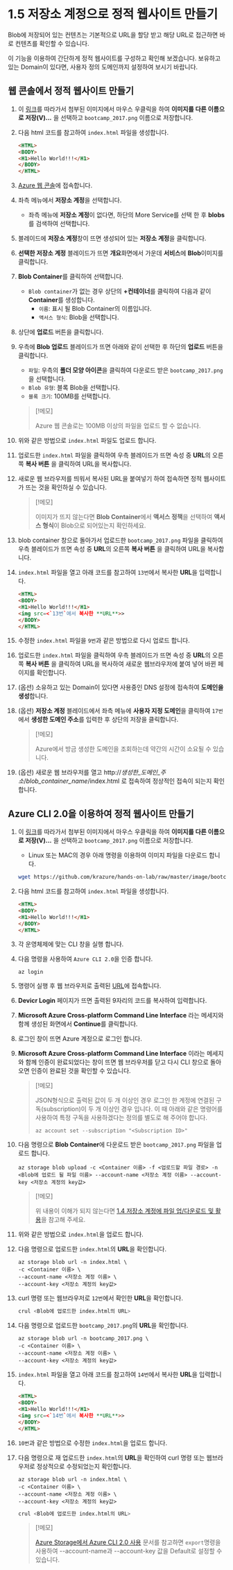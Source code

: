 # 1.5 저장소 계정으로 정적 웹사이트 만들기
Blob에 저장되어 있는 컨텐츠는 기본적으로 URL을 할당 받고 해당 URL로 접근하면 바로 컨텐츠를 확인할 수 있습니다.

이 기능을 이용하여 간단하게 정적 웹사이트를 구성하고 확인해 보겠습니다. 보유하고 있는 Domain이 있다면, 사용자 정의 도메인까지 설정하여 보시기 바랍니다.

## 웹 콘솔에서 정적 웹사이트 만들기
1. 이 [링크](https://github.com/krazure/hands-on-lab/blob/master/image/bootcamp_2017.png)를 따라가서 첨부된 이미지에서 마우스 우클릭을 하여 **이미지를 다른 이름으로 저장(V)...** 을 선택하고 `bootcamp_2017.png` 이름으로 저장합니다.

2. 다음 html 코드를 참고하여 `index.html` 파일을 생성합니다.
    ```html
    <HTML>
    <BODY>
    <H1>Hello World!!!</H1>
    </BODY>
    </HTML>
    ```

3. [Azure 웹 콘솔](https://portal.azure.com)에 접속합니다.

4. 좌측 메뉴에서 **저장소 계정**을 선택합니다.
    - 좌측 메뉴에 **저장소 계정**이 없다면, 하단의 More Service를 선택 한 후 **blobs**를 검색하여 선택합니다.

5. 블레이드에 **저장소 계정**창이 뜨면 생성되어 있는 **저장소 계정**을 클릭합니다.

6. **선택한 저장소 계정** 블레이드가 뜨면 **개요**화면에서 가운데 **서비스**에 **Blob**이미지를 클릭합니다.

7. **Blob Container**를 클릭하여 선택합니다.
    - `Blob container`가 없는 경우 상단의 **+컨테이너**를 클릭하여 다음과 같이 **Container**를 생성합니다.
        - `이름`: 표시 될 Blob Container의 이름입니다.
        - `액서스 형식`: Blob을 선택합니다.

8. 상단에 **업로드** 버튼을 클릭합니다.

9. 우측에 **Blob 업로드** 블레이드가 뜨면 아래와 같이 선택한 후 하단의 **업로드** 버튼을 클릭합니다.
    - `파일`: 우측의 **폴더 모양 아이콘**을 클릭하여 다운로드 받은 `bootcamp_2017.png`을 선택합니다.
    - `Blob 유형`: 블록 Blob을 선택합니다.
    - `블록 크기`: 100MB를 선택합니다.
    > [!메모]
    >
    > Azure 웹 콘솔로는 100MB 이상의 파일을 업로드 할 수 없습니다.

10. 위와 같은 방법으로 `index.html` 파일도 업로드 합니다.

11. 업로드한 `index.html` 파일을 클릭하여 우측 블레이드가 뜨면 속성 중 **URL**의 오른쪽 **복사 버튼** 을 클릭하여 URL을 복사합니다.

12. 새로운 웹 브라우저를 띄워서 복사된 URL을 붙여넣기 하여 접속하면 정적 웹사이트가 뜨는 것을 확인하실 수 있습니다.
    > [!메모]
    >
    > 이미지가 뜨지 않는다면 **Blob Container**에서 **액서스 정책**을 선택하여 **액서스 형식**이 Blob으로 되어있는지 확인하세요.

13. blob container 창으로 돌아가서 업로드한 `bootcamp_2017.png` 파일을 클릭하여 우측 블레이드가 뜨면 속성 중 **URL**의 오른쪽 **복사 버튼** 을 클릭하여 URL을 복사합니다.

14. `index.html` 파일을 열고 아래 코드를 참고하여 `13번`에서 복사한 **URL**을 입력합니다.
    ```html
    <HTML>
    <BODY>
    <H1>Hello World!!!</H1>
    <img src=<`13번`에서 복사한 **URL**>>
    </BODY>
    </HTML>
    ```

15. 수정한 `index.html` 파일을 `9번`과 같은 방법으로 다시 업로드 합니다.

16. 업로드한 `index.html` 파일을 클릭하여 우측 블레이드가 뜨면 속성 중 **URL**의 오른쪽 **복사 버튼** 을 클릭하여 URL을 복사하여 새로운 웹브라우저에 붙여 넣어 바뀐 페이지를 확인합니다.

17. (옵션) 소유하고 있는 Domain이 있다면 사용중인 DNS 설정에 접속하여 **도메인을 생성**합니다.

18. (옵션) **저장소 계정** 블레이드에서 좌측 메뉴에 **사용자 지정 도메인**을 클릭하여 `17번`에서 **생성한 도메인 주소**를 입력한 후 상단의 저장을 클릭합니다.
    > [!메모]
    >
    > Azure에서 방금 생성한 도메인을 조회하는데 약간의 시간이 소요될 수 있습니다.

19. (옵션) 새로운 웹 브라우저를 열고 http://*생성한_도메인_주소*/*blob_container_name*/index.html 로 접속하여 정상적인 접속이 되는지 확인합니다.

## Azure CLI 2.0을 이용하여 정적 웹사이트 만들기
1. 이 [링크](https://github.com/krazure/hands-on-lab/blob/master/image/bootcamp_2017.png)를 따라가서 첨부된 이미지에서 마우스 우클릭을 하여 **이미지를 다른 이름으로 저장(V)...** 을 선택하고 `bootcamp_2017.png` 이름으로 저장합니다.
    - Linux 또는 MAC의 경우 아래 명령을 이용하여 이미지 파일을 다운로드 합니다.
    ```bash
    wget https://github.com/krazure/hands-on-lab/raw/master/image/bootcamp_2017.png
    ```

2. 다음 html 코드를 참고하여 `index.html` 파일을 생성합니다.
    ```html
    <HTML>
    <BODY>
    <H1>Hello World!!!</H1>
    </BODY>
    </HTML>
    ```

3. 각 운영체제에 맞는 CLI 창을 실행 합니다.

4. 다음 명령을 사용하여 `Azure CLI 2.0`을 인증 합니다.
    ```Azurecli
    az login
    ```

5. 명령어 실행 후 웹 브라우저로 출력된 [URL](https://aka.ms/devicelogin)에 접속합니다.

6. **Devicr Login** 페이지가 뜨면 출력된 9자리의 코드를 복사하여 입력합니다.

7. **Microsoft Azure Cross-platform Command Line Interface** 라는 메세지와 함께 생성된 화면에서 **Continue**를 클릭합니다.

8. 로그인 창이 뜨면 Azure 계정으로 로그인 합니다.

9. **Microsoft Azure Cross-platform Command Line Interface** 이라는 메세지와 함께 인증이 완료되었다는 창이 뜨면 웹 브라우저를 닫고 다시 CLI 창으로 돌아오면 인증이 완료된 것을 확인할 수 있습니다.
    > [!메모]
    >
    > JSON형식으로 출력된 값이 두 개 이상인 경우 로그인 한 계정에 연결된 구독(subscription)이 두 개 이상인 경우 입니다. 이 때 아래와 같은 명령어를 사용하여 특정 구독을 사용하겠다는 정의를 별도로 해 주어야 합니다.
    > ```Azurecli
    > az account set --subscription "<Subscription ID>"
    > ```

10. 다음 명령으로 **Blob Container**에 다운로드 받은 `bootcamp_2017.png` 파일을 업로드 합니다.
    ```Azurecli
    az storage blob upload -c <Container 이름> -f <업로드할 파일 경로> -n <Blob에 업로드 될 파일 이름> --account-name <저장소 계정 이름> --account-key <저장소 계정의 key값>
    ```
    > [!메모]
    >
    > 위 내용이 이해가 되지 않는다면 [1.4 저장소 계정에 파일 업/다운로드 및 활용](https://github.com/krazure/hands-on-lab/blob/master/1.4%20%EC%A0%80%EC%9E%A5%EC%86%8C%20%EA%B3%84%EC%A0%95%EC%97%90%20%ED%8C%8C%EC%9D%BC%20%EC%97%85%EB%A1%9C%EB%93%9C%20%EB%B0%8F%20%ED%99%9C%EC%9A%A9.md)을 참고해 주세요.

11. 위와 같은 방법으로 `index.html`을 업로드 합니다.

12. 다음 명령으로 업로드한 `index.html`의 **URL**을 확인합니다.
    ```Azurecli
    az storage blob url -n index.html \
    -c <Container 이름> \
    --account-name <저장소 계정 이름> \
    --account-key <저장소 계정의 key값>
    ```

13. curl 명령 또는 웹브라우저로 `12번`에서 확인한 **URL**을 확인합니다.
    ```bash
    crul <Blob에 업로드한 index.html의 URL>
    ```

14. 다음 명령으로 업로드한 `bootcamp_2017.png`의 **URL**을 확인합니다.
    ```Azurecli
    az storage blob url -n bootcamp_2017.png \
    -c <Container 이름> \
    --account-name <저장소 계정 이름> \
    --account-key <저장소 계정의 key값>
    ```

15. `index.html` 파일을 열고 아래 코드를 참고하여 `14번`에서 복사한 **URL**을 입력합니다.
    ```html
    <HTML>
    <BODY>
    <H1>Hello World!!!</H1>
    <img src=<`14번`에서 복사한 **URL**>>
    </BODY>
    </HTML>
    ```

16. `10번`과 같은 방법으로 수정한 `index.html`을 업로드 합니다.

17. 다음 명령으로 재 업로드한 `index.html`의 **URL**을 확인하여 curl 명령 또는 웹브라우저로 정상적으로 수정되었는지 확인합니다.
    ```Azurecli
    az storage blob url -n index.html \
    -c <Container 이름> \
    --account-name <저장소 계정 이름> \
    --account-key <저장소 계정의 key값>
    ```
    
    ```bash
    crul <Blob에 업로드한 index.html의 URL>
    ```

    > [!메모]
    >
    > [Azure Storage에서 Azure CLI 2.0 사용](https://docs.microsoft.com/ko-kr/azure/storage/storage-azure-cli) 문서를 참고하면 `export`명령을 사용하여 --account-name과 --account-key 값을 Default로 설정할 수 있습니다.
